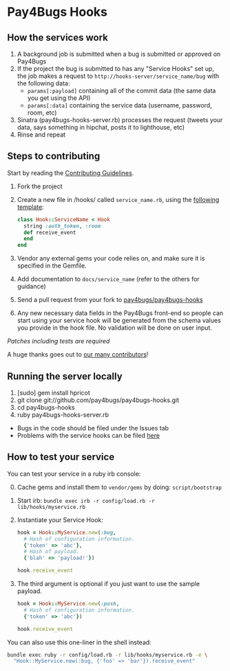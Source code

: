 Pay4Bugs Hooks
===============

How the services work
---------------------

1. A  background job is submitted when a bug is submitted or approved on Pay4Bugs
2. If the project the bug is submitted to has any "Service Hooks" set up, the
   job makes a request to `http://hooks-server/service_name/bug` with the
   following data:
    - `params[:payload]` containing all of the commit data (the same data you get using the API)
    - `params[:data]` containing the service data (username, password, room, etc)
3. Sinatra (pay4bugs-hooks-server.rb) processes the request (tweets your data, says
   something in hipchat, posts it to lighthouse, etc)
4. Rinse and repeat

Steps to contributing
---------------------

Start by reading the [Contributing Guidelines](https://github.com/pay4bugs/pay4bugs-hooks/blob/master/CONTRIBUTING.md).

1. Fork the project
2. Create a new file in /hooks/ called `service_name.rb`, using the [following
   template](https://github.com/pay4bugs/pay4bugs-hooks/tree/master/lib/services#readme):

    ```ruby
    class Hook::ServiceName < Hook
      string :auth_token, :room
      def receive_event
      end
    end
    ```

3. Vendor any external gems your code relies on, and make sure it is
   specified in the Gemfile.
4. Add documentation to `docs/service_name` (refer to the others for guidance)
5. Send a pull request from your fork to [pay4bugs/pay4bugs-hooks](https://github.com/pay4bugs/pay4bugs-hooks)
6. Any new necessary data fields in the Pay4Bugs
   front-end so people can start using your service hook will be generated from the schema values you provide in the hook file. No validation will be done on user input.

*Patches including tests are required*

A huge thanks goes out to [our many contributors](https://github.com/pay4bugs/pay4bugs-hooks/contributors)!

Running the server locally
--------------------------

1. [sudo] gem install hpricot
2. git clone git://github.com/pay4bugs/pay4bugs-hooks.git
3. cd pay4bugs-hooks
4. ruby pay4bugs-hooks-server.rb

* Bugs in the code should be filed under the Issues tab
* Problems with the service hooks can be filed
  [here](https://www.pay4bugs.com/contact)

How to test your service
------------------------

You can test your service in a ruby irb console:

0. Cache gems and install them to `vendor/gems` by doing:
   `script/bootstrap`
1. Start irb: `bundle exec irb -r config/load.rb -r lib/hooks/myservice.rb`
2. Instantiate your Service Hook:

    ```ruby
    hook = Hook::MyService.new(:bug,
      # Hash of configuration information.
      {'token' => 'abc'},
      # Hash of payload.
      {'blah' => 'payload!'})

    hook.receive_event
    ```

3. The third argument is optional if you just want to use the sample
   payload.

    ```ruby
    hook = Hook::MyService.new(:push,
      # Hash of configuration information.
      {'token' => 'abc'})

    hook.receive_event
    ```

You can also use this one-liner in the shell instead:

  ```bash
  bundle exec ruby -r config/load.rb -r lib/hooks/myservice.rb -e \
    "Hook::MyService.new(:bug, {'foo' => 'bar'}).receive_event"
  ```

